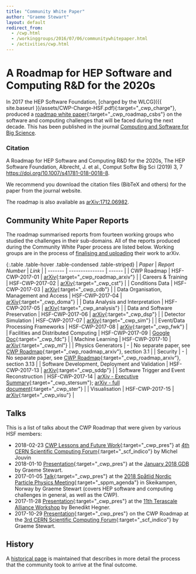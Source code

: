 ```yaml
---
title: "Community White Paper"
author: "Graeme Stewart"
layout: default
redirect_from:
  - /cwp.html
  - /workinggroups/2016/07/06/communitywhitepaper.html
  - /activities/cwp.html
---
```


# A Roadmap for HEP Software and Computing R&D for the 2020s

In 2017 the HEP Software Foundation, [charged by the WLCG]({{ site.baseurl }}/assets/CWP-Charge-HSF.pdf){:target="_cwp_charge"}, produced a
[roadmap white paper](https://doi.org/10.1007/s41781-018-0018-8){:target="_cwp_roadmap_csbs"} on the
software and computing challenges that will be faced during the next decade.
This has been published in the journal
[Computing and Software for Big Science](https://link.springer.com/journal/41781).

### Citation

A Roadmap for HEP Software and Computing R&D for the 2020s, The HEP Software Foundation, Albrecht, J. et al., Comput Softw Big Sci (2019) 3, 7 <https://doi.org/10.1007/s41781-018-0018-8>.

We recommend you download the citation files (BibTeX and others) for the paper from the
journal website.

The roadmap is also available as [arXiv:1712.06982](https://arxiv.org/abs/1712.06982).

## Community White Paper Reports

The roadmap summarised reports from fourteen working groups who studied the challenges in their
sub-domains. All of the reports produced during the Community White Paper process are listed below.
Working groups are in the process of [finalising and uploading](../cwp/cwp-wg-papers.html) their work to arXiv.

{:.table .table-hover .table-condensed .table-striped}
| *Paper* | *Report Number* | *Link* |
| ------- | --------------- | ------ |
| CWP Roadmap | HSF-CWP-2017-01 | [arXiv](https://arxiv.org/abs/1712.06982){:target="_cwp_roadmap_arxiv"} |
| Careers & Training	 | HSF-CWP-2017-02	| [arXiv](https://arxiv.org/abs/1807.02875){:target="_cwp_cst"} |
| Conditions Data | HSF-CWP-2017-03	| [arXiv](https://arxiv.org/abs/1901.05429){:target="_cwp_cdb"} |
| Data Organisation, Management and Access | HSF-CWP-2017-04	| [arXiv](https://arxiv.org/abs/1812.00761){:target="_cwp_doma"} |
| Data Analysis and Interpretation | HSF-CWP-2017-05	| [arXiv](https://arxiv.org/abs/1804.03983){:target="_cwp_analysis"} |
| Data and Software Preservation | HSF-CWP-2017-06 | [arXiv](https://arxiv.org/abs/1810.01191){:target="_cwp_dsp"} |
| Detector Simulation | HSF-CWP-2017-07	| [arXiv](https://arxiv.org/abs/1803.04165){:target="_cwp_sim"} |
| Event/Data Processing Frameworks | HSF-CWP-2017-08	| [arXiv](https://arxiv.org/abs/1812.07861){:target="_cwp_fwk"} |
| Facilities and Distributed Computing | HSF-CWP-2017-09	| [Google Doc](https://docs.google.com/document/d/1dm5vxejQrKZ19Y-pBLaqBcI_Z_yEN6S0N3Z4UonoTn8/edit?usp=sharing){:target="_cwp_fdc"} |
| Machine Learning | HSF-CWP-2017-10	| [arXiv](https://arxiv.org/abs/1807.02876){:target="_cwp_ml"} |
| Physics Generators | - | No separate paper, see [CWP Roadmap](https://arxiv.org/abs/1712.06982){:target="_cwp_roadmap_arxiv"}, section 3.1 |
| Security | - | No separate paper, see [CWP Roadmap](https://arxiv.org/abs/1712.06982){:target="_cwp_roadmap_arxiv"}, section 3.13 |
| Software Development, Deployment and Validation | HSF-CWP-2017-13 | [arXiv](https://arxiv.org/abs/1712.07959){:target="_cwp_sddp"} |
| Software Trigger and Event Reconstruction | HSF-CWP-2017-14	| [arXiv - Executive Summary](https://arxiv.org/abs/1802.08640){:target="_cwp_stersum"}; [arXiv - full document](https://arxiv.org/abs/1802.08638){:target="_cwp_ster"} |
| Visualisation | HSF-CWP-2017-15 | [arXiv](https://arxiv.org/abs/1811.10309){:target="_cwp_visu"} |


## Talks

This is a list of talks about the CWP Roadmap that were given by various HSF members:

* 2018-02-23 [CWP Lessons and Future Work](https://indico.cern.ch/event/702775/contributions/2882384/attachments/1597819/2547448/HEP-Computing-After-CWP.pdf){:target="_cwp_pres"}
  at [4th CERN Scientific Computing Forum](https://indico.cern.ch/event/663273/){:target="_scf_indico"} by Michel Jouvin
* 2018-01-10 [Presentation](https://indico.cern.ch/event/651349/contributions/2830237/attachments/1580497/2497360/cwp-gdb-january-2018.pdf){:target="_cwp_pres"} at
 the [January 2018 GDB](https://indico.cern.ch/event/651349/) by Graeme Stewart.
* 2017-01-05 [Talk](https://indico.cern.ch/event/666278/contributions/2830239/attachments/1579352/2495271/Advances_in_software_and_computing_for_HEP.pdf){:target="_cwp_pres"}
 at the [2018 Sp&aring;tlid Nordic Particle Physics Meeting](https://indico.cern.ch/event/666278/overview){:target="_sppm_agenda"} in Skeikampen, Norway
 by Graeme Stewart (covers HEP software and computing challenges in general, as well as the CWP).
* 2017-11-28 [Presentation](https://indico.desy.de/indico/event/18681/session/8/contribution/114/material/slides/0.pdf){:target="_cwp_pres"} at
the [11th Terascale Alliance Workshop](https://indico.desy.de/indico/event/18681/) by Benedikt Hegner.
* 2017-10-29 [Presentation](https://indico.cern.ch/event/663273/contributions/2708178/attachments/1545100/2431717/HSF-CWP-Roadmap.pdf){:target="_cwp_pres"}
 on the CWP Roadmap at the [3rd CERN Scientific Computing Forum](https://indico.cern.ch/event/663273/){:target="_scf_indico"} by Graeme Stewart.

## History

A [historical page](../cwp/cwp-history.html) is maintained that describes in more detail
the process that the community took to arrive at the final outcome.
